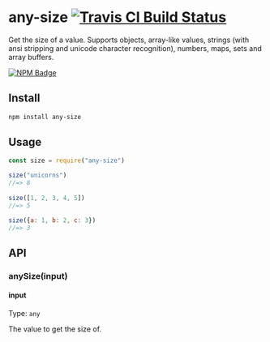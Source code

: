# any-size [![Travis CI Build Status](https://img.shields.io/travis/com/Richienb/any-size/master.svg?style=for-the-badge)](https://travis-ci.com/Richienb/any-size)

Get the size of a value. Supports objects, array-like values, strings (with ansi stripping and unicode character recognition), numbers, maps, sets and array buffers.

[![NPM Badge](https://nodei.co/npm/any-size.png)](https://npmjs.com/package/any-size)

## Install

```sh
npm install any-size
```

## Usage

```js
const size = require("any-size")

size("unicorns")
//=> 8
 
size([1, 2, 3, 4, 5])
//=> 5

size({a: 1, b: 2, c: 3})
//=> 3
```

## API

### anySize(input)

#### input

Type: `any`

The value to get the size of.
